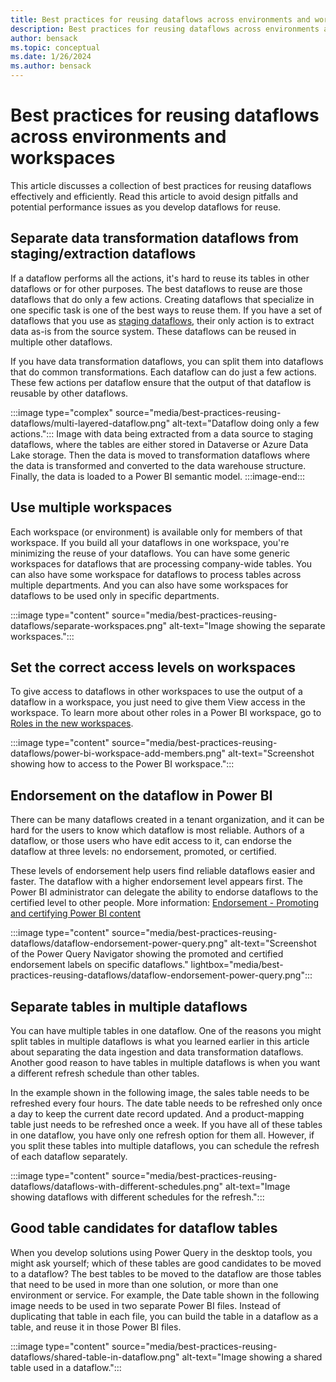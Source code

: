```yaml
---
title: Best practices for reusing dataflows across environments and workspaces
description: Best practices for reusing dataflows across environments and workspaces
author: bensack
ms.topic: conceptual
ms.date: 1/26/2024
ms.author: bensack
---
```


# Best practices for reusing dataflows across environments and workspaces

This article discusses a collection of best practices for reusing dataflows effectively and efficiently. Read this article to avoid design pitfalls and potential performance issues as you develop dataflows for reuse.

## Separate data transformation dataflows from staging/extraction dataflows

If a dataflow performs all the actions, it's hard to reuse its tables in other dataflows or for other purposes. The best dataflows to reuse are those dataflows that do only a few actions. Creating dataflows that specialize in one specific task is one of the best ways to reuse them. If you have a set of dataflows that you use as [staging dataflows](best-practices-for-dimensional-model-using-dataflows.md#staging-dataflows), their only action is to extract data as-is from the source system. These dataflows can be reused in multiple other dataflows.

If you have data transformation dataflows, you can split them into dataflows that do common transformations. Each dataflow can do just a few actions. These few actions per dataflow ensure that the output of that dataflow is reusable by other dataflows.

:::image type="complex" source="media/best-practices-reusing-dataflows/multi-layered-dataflow.png" alt-text="Dataflow doing only a few actions.":::
   Image with data being extracted from a data source to staging dataflows, where the tables are either stored in Dataverse or Azure Data Lake storage. Then the data is moved to transformation dataflows where the data is transformed and converted to the data warehouse structure. Finally, the data is loaded to a Power BI semantic model.
:::image-end:::

## Use multiple workspaces

Each workspace (or environment) is available only for members of that workspace. If you build all your dataflows in one workspace, you're minimizing the reuse of your dataflows. You can have some generic workspaces for dataflows that are processing company-wide tables. You can also have some workspace for dataflows to process tables across multiple departments. And you can also have some workspaces for dataflows to be used only in specific departments.

:::image type="content" source="media/best-practices-reusing-dataflows/separate-workspaces.png" alt-text="Image showing the separate workspaces.":::

## Set the correct access levels on workspaces

To give access to dataflows in other workspaces to use the output of a dataflow in a workspace, you just need to give them View access in the workspace. To learn more about other roles in a Power BI workspace, go to [Roles in the new workspaces](/power-bi/collaborate-share/service-roles-new-workspaces).

:::image type="content" source="media/best-practices-reusing-dataflows/power-bi-workspace-add-members.png" alt-text="Screenshot showing how to access to the Power BI workspace.":::

## Endorsement on the dataflow in Power BI

There can be many dataflows created in a tenant organization, and it can be hard for the users to know which dataflow is most reliable. Authors of a dataflow, or those users who have edit access to it, can endorse the dataflow at three levels: no endorsement, promoted, or certified.

These levels of endorsement help users find reliable dataflows easier and faster. The dataflow with a higher endorsement level appears first. The Power BI administrator can delegate the ability to endorse dataflows to the certified level to other people. More information: [Endorsement - Promoting and certifying Power BI content](/power-bi/collaborate-share/service-endorsement-overview)

:::image type="content" source="media/best-practices-reusing-dataflows/dataflow-endorsement-power-query.png" alt-text="Screenshot of the Power Query Navigator showing the promoted and certified endorsement labels on specific dataflows." lightbox="media/best-practices-reusing-dataflows/dataflow-endorsement-power-query.png":::

## Separate tables in multiple dataflows

You can have multiple tables in one dataflow. One of the reasons you might split tables in multiple dataflows is what you learned earlier in this article about separating the data ingestion and data transformation dataflows. Another good reason to have tables in multiple dataflows is when you want a different refresh schedule than other tables.

In the example shown in the following image, the sales table needs to be refreshed every four hours. The date table needs to be refreshed only once a day to keep the current date record updated. And a product-mapping table just needs to be refreshed once a week. If you have all of these tables in one dataflow, you have only one refresh option for them all. However, if you split these tables into multiple dataflows, you can schedule the refresh of each dataflow separately.

:::image type="content" source="media/best-practices-reusing-dataflows/dataflows-with-different-schedules.png" alt-text="Image showing dataflows with different schedules for the refresh.":::

## Good table candidates for dataflow tables

When you develop solutions using Power Query in the desktop tools, you might ask yourself; which of these tables are good candidates to be moved to a dataflow? The best tables to be moved to the dataflow are those tables that need to be used in more than one solution, or more than one environment or service. For example, the Date table shown in the following image needs to be used in two separate Power BI files. Instead of duplicating that table in each file, you can build the table in a dataflow as a table, and reuse it in those Power BI files.

:::image type="content" source="media/best-practices-reusing-dataflows/shared-table-in-dataflow.png" alt-text="Image showing a shared table used in a dataflow.":::
